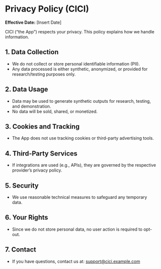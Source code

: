 # Privacy Policy (CICI)

**Effective Date:** [Insert Date]

CICI (“the App”) respects your privacy. This policy explains how we handle information.

## 1. Data Collection
- We do not collect or store personal identifiable information (PII).
- Any data processed is either synthetic, anonymized, or provided for research/testing purposes only.

## 2. Data Usage
- Data may be used to generate synthetic outputs for research, testing, and demonstration.
- No data will be sold, shared, or monetized.

## 3. Cookies and Tracking
- The App does not use tracking cookies or third-party advertising tools.

## 4. Third-Party Services
- If integrations are used (e.g., APIs), they are governed by the respective provider’s privacy policy.

## 5. Security
- We use reasonable technical measures to safeguard any temporary data.

## 6. Your Rights
- Since we do not store personal data, no user action is required to opt-out.

## 7. Contact
- If you have questions, contact us at: support@cici.example.com
